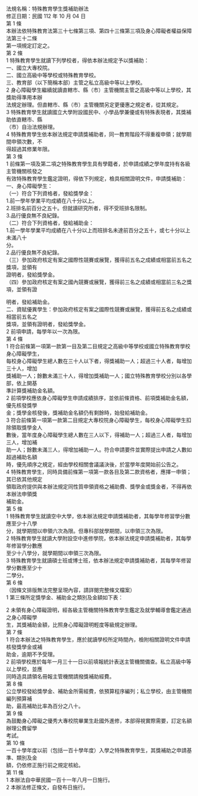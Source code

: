 法規名稱：特殊教育學生獎補助辦法  
修正日期：民國 112 年 10 月 04 日  
第 1 條  
本辦法依特殊教育法第三十七條第三項、第四十三條第三項及身心障礙者權益保障法第三十二條  
第一項規定訂定之。  
第 2 條  
1 特殊教育學生就讀下列學校者，得依本辦法規定予以獎補助：  
一、國立大專校院。  
二、國立高級中等學校或特殊教育學校。  
三、教育部（以下簡稱本部）主管之私立高級中等以上學校。  
2 身心障礙學生繼續就讀直轄市、縣（市）主管機關主管之高級中等以上學校，其獎助得準用本辦  
法規定辦理。但直轄市、縣（市）主管機關另定更優惠之規定者，從其規定。  
3 特殊教育學生就讀國立大學附設國民中、小學品學兼優或有特殊表現者，其獎補助依直轄市、縣  
（市）自治法規辦理。  
4 特殊教育學生依本辦法規定申請獎補助者，同一教育階段不得重複申領；就學期間申領次數，不  
得超過其修業年限。  
第 3 條  
1 前條第一項及第二項之特殊教育學生具有學籍者，於申請成績之學年度持有各級主管機關核發之  
有效特殊教育學生鑑定證明，得依下列規定，檢具相關證明文件，申請獎補助：  
一、身心障礙學生：  
（一）符合下列資格者，發給獎學金：  
1.前一學年學業平均成績在八十分以上。  
2.班排名前百分之五十。但就讀研究所者，得不受班排名限制。  
3.品行優良無不良紀錄。  
（二）符合下列資格者，發給補助金：  
1.前一學年學業平均成績在八十分以上而班排名未達前百分之五十，或七十分以上未滿八十  
分。  
2.品行優良無不良紀錄。  
（三）參加政府核定有案之國際性競賽或展覽，獲得前五名之成績或相當前五名之獎項，並領有  
證明者，發給獎學金。  
（四）參加政府核定有案之國內競賽或展覽，獲得前三名之成績或相當前三名之獎項，並領有證  


明者，發給補助金。  
二、資賦優異學生：參加政府核定有案之國際性競賽或展覽，獲得前五名之成績或相當前五名之  
獎項，並領有證明者，發給獎學金。  
2 前項申請，每學年以一次為限。  
第 4 條  
1 符合前條第一項第一款第一目及第二目規定之高級中等學校或國立特殊教育學校身心障礙學生，  
每校身心障礙學生總人數在三十人以下者，得獎補助一人；超過三十人者，每增加三十人，增加  
獎補助一人；餘數未滿三十人，得增加獎補助一人；國立特殊教育學校分別以各學部，依上開基  
準計算獎補助金名額。  
2 前項學校應依身心障礙學生申請成績排序，並依前條資格、前項獎補助金名額，優先核發獎學  
金；獎學金核發後，獎補助金名額仍有剩餘時，始發給補助金。  
3 符合前條第一項第一款第二目規定大專校院身心障礙學生，每校身心障礙學生扣除領取獎學金人  
數後，當年度身心障礙學生總人數在三人以下，得補助一人；超過三人者，每增加三人，增加補  
助一人；餘數未滿三人，得增加補助一人。符合申請要件並實際提出申請之人數如超過補助名額  
時，優先順序之規定，經由學校相關會議議決後，於當學年度開始前公告之。  
4 特殊教育學生，同時具備前條第一項第一款各目及第二款資格者，應擇一申領；其已依其他規定  
領取政府提供與本辦法規定同性質申領資格之補助費、獎學金或獎金者，不得再依本辦法申領獎  
補助金。  
第 5 條  
1 特殊教育學生就讀空中大學，依本辦法規定申請獎補助者，其每學年修習學分數應至少十八學  
分，就學期間以申領六次為限。但專科部就學期間，以申領三次為限。  
2 特殊教育學生就讀大學附設空中進修學院，依本辦法規定申請獎補助者，其每學年修習學分數應  
至少十八學分，就學期間以申領三次為限。  
3 特殊教育學生就讀碩士班或博士班，依本辦法規定申請獎補助者，其每學年修習學分數應至少十  
二學分。  
第 6 條  
（因條文排版無法完整呈現內容，請詳閱完整條文檔案）  
1 第三條所定獎學金、補助金之類別及金額如下表：  


2 未領有身心障礙證明，經各級主管機關特殊教育學生鑑定及就學輔導會鑑定通過之身心障礙學  
生，其獎補助金額，比照身心障礙證明輕度等級規定辦理。  
第 7 條  
1 符合本辦法之特殊教育學生，應於就讀學校所定時間內，檢附相關證明文件申請核發獎學金或補  
助金，逾期不予受理。  
2 前項學校應於每年一月三十一日以前填報統計表送主管機關備查。私立高級中等以上學校，並應  
同時造具請領名冊報主管機關請撥獎補助經費。  
第 8 條  
公立學校發給獎學金、補助金所需經費，依預算程序編列；私立學校，由主管機關編列預算補  
助，最高補助比率為百分之八十。  
第 9 條  
為鼓勵身心障礙之優秀大專校院畢業生赴國外進修，本部得視實際需要，訂定名額辦理公費留學  
考試。  
第 10 條  
一百十學年度以前（包括一百十學年度）入學之特殊教育學生，其獎補助之申請基準、類別及金  
額，仍依修正施行前之規定核給。  
第 11 條  
1 本辦法自中華民國一百十一年八月一日施行。  
2 本辦法修正條文，自發布日施行。  


